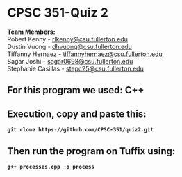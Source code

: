 # CPSC 351-Quiz 2
<b>Team Members:</b><br>
 Robert Kenny - rlkenny@csu.fullerton.edu<br>
 Dustin Vuong - dhvuong@csu.fullerton.edu<br>
 Tiffanny Hernaez - tiffannyhernaez@csu.fullerton.edu<br>
 Sagar Joshi - sagar0698@csu.fullerton.edu<br>
 Stephanie Casillas - stepc25@csu.fullerton.edu<br>
 
## For this program we used: <b>C++<b>

## Execution, copy and paste this:
`git clone https://github.com/CPSC-351/quiz2.git`

## Then run the program on Tuffix using:
`g++ processes.cpp -o process`
